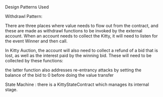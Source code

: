 Design Patterns Used

Withdrawl Pattern: 

There are three places where value needs to flow out from the contract, and these are made as withdrawl functions to be invoked by the external account. When an account needs to collect the Kitty, it will need to listen for the event Winner and then call.

In Kitty Auction, the account will also need to collect a refund of a bid that is lost, as well as the interest paid by the winning bid. These will need to be collected by these functions:

 the latter function also addresses re-entrancy attacks by setting the balance of the bid to 0 before doing the value transfer

State Machine : there is a KittyStateContract which manages its internal stage.
